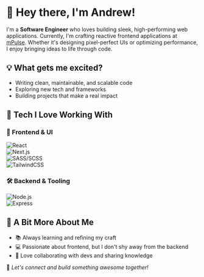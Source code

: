 # 👋 Hey there, I'm Andrew!  

I'm a **Software Engineer** who loves building sleek, high-performing web applications. Currently, I'm crafting reactive frontend applications at [mPulse](https://mpulse.com/). Whether it's designing pixel-perfect UIs or optimizing performance, I enjoy bringing ideas to life through code.  

## 💡 What gets me excited?  
- Writing clean, maintainable, and scalable code  
- Exploring new tech and frameworks  
- Building projects that make a real impact  

## 🔧 Tech I Love Working With  

### 🚀 Frontend & UI  
![React](https://img.shields.io/badge/JavaScript-React-%2361DBFB)  
![Next.js](https://img.shields.io/badge/Javascript-Next-%23000)  
![SASS/SCSS](https://img.shields.io/badge/CSS-SASS/SCSS-%2306B6D4)  
![TailwindCSS](https://img.shields.io/badge/CSS-tailwindcss-%2306B6D4)  

### 🛠 Backend & Tooling  
![Node.js](https://img.shields.io/badge/Javascript-Node-026e00)  
![Express](https://img.shields.io/badge/Javascript-Express-white)  

## 🎯 A Bit More About Me  
- 📚 Always learning and refining my craft  
- 💻 Passionate about frontend, but I don't shy away from the backend  
- 🤝 Love collaborating with devs and sharing knowledge  

🚀 *Let's connect and build something awesome together!*  
